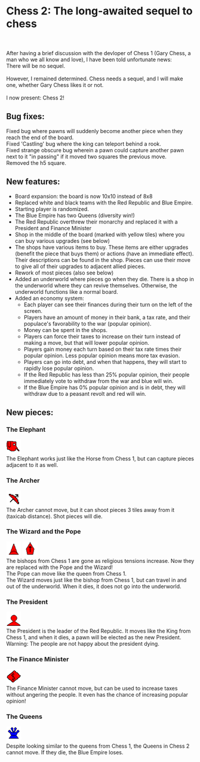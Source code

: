 # Chess 2: The long-awaited sequel to chess
\
\
After having a brief discussion with the devloper of Chess 1 (Gary Chess, a man who we all know and love), I have been told unfortunate news:\
There will be no sequel.\
\
However, I remained determined. Chess needs a sequel, and I will make one, whether Gary Chess likes it or not.\
\
I now present: Chess 2!
## Bug fixes: 
Fixed bug where pawns will suddenly become another piece when they reach the end of the board.\
Fixed 'Castling' bug where the king can teleport behind a rook.\
Fixed strange obscure bug wherein a pawn could capture another pawn next to it "in passing" if it moved two squares the previous move.\
Removed the h5 square.

## New features:
- Board expansion: the board is now 10x10 instead of 8x8
- Replaced white and black teams with the Red Republic and Blue Empire.
- Starting player is randomized.
- The Blue Empire has two Queens (diversity win!)
- The Red Republic overthrew their monarchy and replaced it with a President and Finance Minister
- Shop in the middle of the board (marked with yellow tiles) where you can buy various upgrades (see below)
- The shops have various items to buy. These items are either upgrades (benefit the piece that buys them) or actions (have an immediate effect). Their descriptions can be found in the shop. Pieces can use their move to give all of their upgrades to adjacent allied pieces.
- Rework of most pieces (also see below)
- Added an underworld where pieces go when they die. There is a shop in the underworld where they can revive themselves. Otherwise, the underworld functions like a normal board.
- Added an economy system:
    - Each player can see their finances during their turn on the left of the screen.
    - Players have an amount of money in their bank, a tax rate, and their populace's favorability to the war (popular opinion).
    - Money can be spent in the shops.
    - Players can force their taxes to increase on their turn instead of making a move, but that will lower popular opinion.
    - Players gain money each turn based on their tax rate times their popular opinion. Less popular opinion means more tax evasion.
    - Players can go into debt, and when that happens, they will start to rapidly lose popular opinion.
    - If the Red Republic has less than 25% popular opinion, their people immediately vote to withdraw from the war and blue will win.
    - If the Blue Empire has 0% popular opinion and is in debt, they will withdraw due to a peasant revolt and red will win.

## New pieces:
### The Elephant
![Elephant](./public/images/red_Elephant.png)\
The Elephant works just like the Horse from Chess 1, but can capture pieces adjacent to it as well.
### The Archer
![Archer](./public/images/red_Archer.png)\
The Archer cannot move, but it can shoot pieces 3 tiles away from it (taxicab distance). Shot pieces will die.
### The Wizard and the Pope
![Wizard](./public/images/red_Wizard.png) ![Pope](./public/images/red_Pope.png)\
The bishops from Chess 1 are gone as religious tensions increase. Now they are replaced with the Pope and the Wizard!\
The Pope can move like the queen from Chess 1.\
The Wizard moves just like the bishop from Chess 1, but can travel in and out of the underworld. When it dies, it does not go into the underworld.
### The President
![President](./public/images/red_President.png)\
The President is the leader of the Red Republic. It moves like the King from Chess 1, and when it dies, a pawn will be elected as the new President.\
Warning: The people are not happy about the president dying.
### The Finance Minister
![FinanceMinister](./public/images/red_FinanceMinister.png)\
The Finance Minister cannot move, but can be used to increase taxes without angering the people. It even has the chance of increasing popular opinion!
### The Queens
![Queen](./public/images/blue_Queen.png)\
Despite looking similar to the queens from Chess 1, the Queens in Chess 2 cannot move. If they die, the Blue Empire loses.
